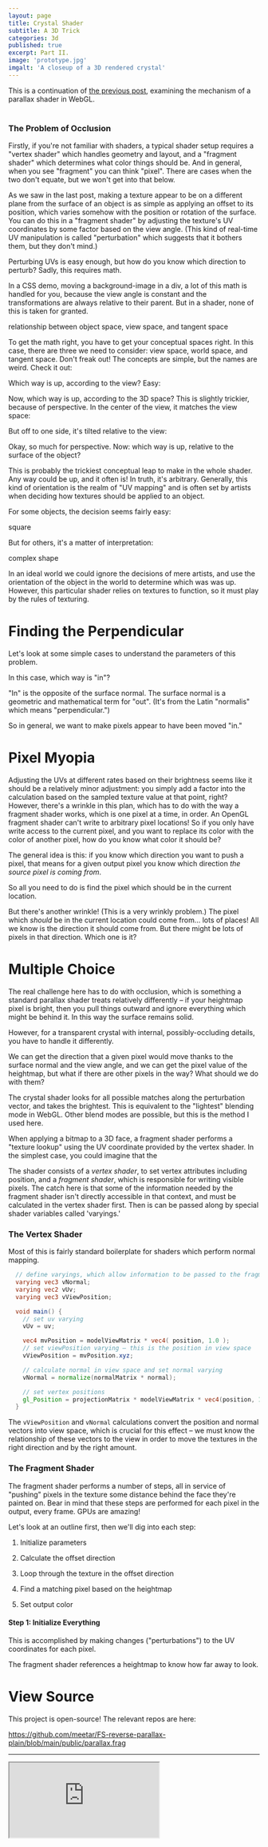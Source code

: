 ```yaml
---
layout: page
title: Crystal Shader
subtitle: A 3D Trick
categories: 3d
published: true
excerpt: Part II.
image: 'prototype.jpg'
imgalt: 'A closeup of a 3D rendered crystal'
---
```


<aside>This is a continuation of <a href="/going-into-depth">the previous post</a>, examining the mechanism of a parallax shader in WebGL.</aside>
<br>

### The Problem of Occlusion

Firstly, if you're not familiar with shaders, a typical shader setup requires a "vertex shader" which handles geometry and layout, and a "fragment shader" which determines what color things should be. And in general, when you see "fragment" you can think "pixel". There are cases when the two don't equate, but we won't get into that below.

As we saw in the last post, making a texture appear to be on a different plane from the surface of an object is as simple as applying an offset to its position, which varies somehow with the position or rotation of the surface. You can do this in a "fragment shader" by adjusting the texture's UV coordinates by some factor based on the view angle. (This kind of real-time UV manipulation is called "perturbation" which suggests that it bothers them, but they don't mind.)

Perturbing UVs is easy enough, but how do you know which direction to perturb? Sadly, this requires math.

In a CSS demo, moving a background-image in a div, a lot of this math is handled for you, because the view angle is constant and the transformations are always relative to their parent. But in a shader, none of this is taken for granted.

relationship between object space, view space, and tangent space

To get the math right, you have to get your conceptual spaces right. In this case, there are three we need to consider: view space, world space, and tangent space. Don't freak out! The concepts are simple, but the names are weird. Check it out:

Which way is up, according to the view? Easy:

Now, which way is up, according to the 3D space? This is slightly trickier, because of perspective. In the center of the view, it matches the view space:

But off to one side, it's tilted relative to the view:

Okay, so much for perspective. Now: which way is up, relative to the surface of the object?

This is probably the trickiest conceptual leap to make in the whole shader. Any way could be up, and it often is! In truth, it's arbitrary. Generally, this kind of orientation is the realm of "UV mapping" and is often set by artists when deciding how textures should be applied to an object.

For some objects, the decision seems fairly easy:

square

But for others, it's a matter of interpretation:

complex shape

In an ideal world we could ignore the decisions of mere artists, and use the orientation of the object in the world to determine which was was up. However, this particular shader relies on textures to function, so it must play by the rules of texturing.

# Finding the Perpendicular

Let's look at some simple cases to understand the parameters of this problem.

In this case, which way is "in"?

"In" is the opposite of the surface normal. The surface normal is a geometric and mathematical term for "out". (It's from the Latin "normalis" which means "perpendicular.")

So in general, we want to make pixels appear to have been moved "in."

# Pixel Myopia

Adjusting the UVs at different rates based on their brightness seems like it should be a relatively minor adjustment: you simply add a factor into the calculation based on the sampled texture value at that point, right? However, there's a wrinkle in this plan, which has to do with the way a fragment shader works, which is one pixel at a time, in order. An OpenGL fragment shader can't write to arbitrary pixel locations! So if you only have write access to the current pixel, and you want to replace its color with the color of another pixel, how do you know what color it should be?

The general idea is this: if you know which direction you want to push a pixel, that means for a given output pixel you know which direction <em>the source pixel is coming from</em>.

So all you need to do is find the pixel which should be in the current location.

But there's another wrinkle! (This is a very wrinkly problem.) The pixel which <em>should</em> be in the current location could come from... lots of places! All we know is the direction it should come from. But there might be lots of pixels in that direction. Which one is it?

# Multiple Choice

The real challenge here has to do with occlusion, which is something a standard parallax shader treats relatively differently – if your heightmap pixel is bright, then you pull things outward and ignore everything which might be behind it. In this way the surface remains solid.

However, for a transparent crystal with internal, possibly-occluding details, you have to handle it differently.

We can get the direction that a given pixel would move thanks to the surface normal and the view angle, and we can get the pixel value of the heightmap, but what if there are other pixels in the way? What should we do with them?

The crystal shader looks for all possible matches along the perturbation vector, and takes the brightest. This is equivalent to the "lightest" blending mode in WebGL. Other blend modes are possible, but this is the method I used here.



When applying a bitmap to a 3D face, a fragment shader performs a "texture lookup" using the UV coordinate provided by the vertex shader. In the simplest case, you could imagine that the 


The shader consists of a <em>vertex shader</em>, to set vertex attributes including position, and a <em>fragment shader</em>, which is responsible for writing visible pixels. The catch here is that some of the information needed by the fragment shader isn't directly accessible in that context, and must be calculated in the vertex shader first. Then is can be passed along by special shader variables called 'varyings.'

### The Vertex Shader

Most of this is fairly standard boilerplate for shaders which perform normal mapping. 

```glsl
  // define varyings, which allow information to be passed to the fragment shader
  varying vec3 vNormal;
  varying vec2 vUv;
  varying vec3 vViewPosition;

  void main() {
    // set uv varying
    vUv = uv;

    vec4 mvPosition = modelViewMatrix * vec4( position, 1.0 );
    // set viewPosition varying – this is the position in view space
    vViewPosition = mvPosition.xyz;

    // calculate normal in view space and set normal varying
    vNormal = normalize(normalMatrix * normal);

    // set vertex positions
    gl_Position = projectionMatrix * modelViewMatrix * vec4(position, 1.0);
  }
```

The `vViewPosition` and `vNormal` calculations convert the position and normal vectors into view space, which is crucial for this effect – we must know the relationship of these vectors to the view in order to move the textures in the right direction and by the right amount.

### The Fragment Shader

The fragment shader performs a number of steps, all in service of "pushing" pixels in the texture some distance behind the face they're painted on. Bear in mind that these steps are performed for each pixel in the output, every frame. GPUs are amazing!

Let's look at an outline first, then we'll dig into each step:

1. Initialize parameters

2. Calculate the offset direction

3. Loop through the texture in the offset direction

4. Find a matching pixel based on the heightmap

5. Set output color

#### Step 1: Initialize Everything

This is accomplished by making changes ("perturbations") to the UV coordinates for each pixel.

The fragment shader references a heightmap to know how far away to look.

# View Source

This project is open-source! The relevant repos are here:

https://github.com/meetar/FS-reverse-parallax-plain/blob/main/public/parallax.frag

---

<div class="iframewrapper">
<iframe class="glcanvas" src="https://meetar.github.io/FS-reverse-parallax/"></iframe>
</div>

<script src="assets/crystal-shader/demo.js"></script>

